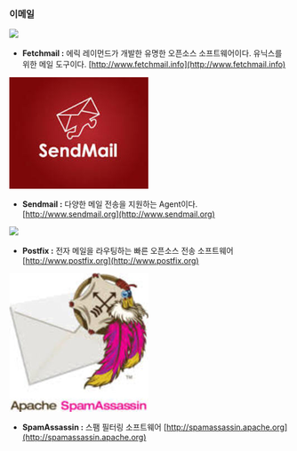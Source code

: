 ### 이메일

![](/assets/패치메일.png)

* **Fetchmail :** 에릭 레이먼드가 개발한 유명한 오픈소스 소프트웨어이다. 유닉스를 위한 메일 도구이다. [http://www.fetchmail.info](http://www.fetchmail.info)

![](/assets/샌드메일.jpg)

* **Sendmail :** 다양한 메일 전송을 지원하는 Agent이다. [http://www.sendmail.org](http://www.sendmail.org)

![](/assets/포스트픽스.gif)

* **Postfix :** 전자 메일을 라우팅하는 빠른 오픈소스 전송 소프트웨어 [http://www.postfix.org](http://www.postfix.org)

![](/assets/스팸암살자.jpg)

* **SpamAssassin :** 스팸 필터링 소프트웨어 [http://spamassassin.apache.org](http://spamassassin.apache.org)



